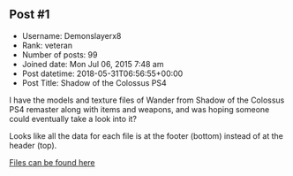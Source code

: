## Post #1
- Username: Demonslayerx8
- Rank: veteran
- Number of posts: 99
- Joined date: Mon Jul 06, 2015 7:48 am
- Post datetime: 2018-05-31T06:56:55+00:00
- Post Title: Shadow of the Colossus PS4

I have the models and texture files of Wander from Shadow of the Colossus PS4 remaster along with items and weapons, and was hoping someone could eventually take a look into it?

Looks like all the data for each file is at the footer (bottom) instead of at the header (top).

[Files can be found here](https://mega.nz/#!p10znDDC!Z7qmqdHraDHy7A3bPgi4njwvod5GEhLAuUYGB11MlVc)
